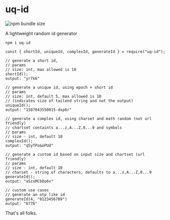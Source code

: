 # uq-id

![npm bundle size](https://img.shields.io/bundlephobia/min/uq-id)

A lightweight random id generator

    npm i uq-id

    const { shortId, uniqueId, complexId, generateId } = require("uq-id");

    // generate a short id,
    // params
    // size: int, max allowed is 10
    shortId();
    output: "yr7k6"

    // generate a unique id, using epoch + short id
    // params
    // size: int, default 5, max allowed is 10
    // (indicates size of tailend string and not the output)
    uniqueId();
    output: "1587843550015-dxp6r"

    // generate a complex id, using charset and math random (not url friendly)
    // chartset containts a...z,A...Z,0...9 and symbols
    // params
    // size - int, default 10
    complexId();
    output: "q5yTPo&oPUd"

    // generate a custom id based on input size and chartset (url friendly)
    // params
    // size - int, default 10
    // charset - string of characters, defaults to a...z,A...Z,0...9
    generateId();
    output: "aSzxMCbOo6v"

    // custom use cases
    // generate an otp like id
    generateId(4, "0123456789")
    output: "6776"

That's all folks.

